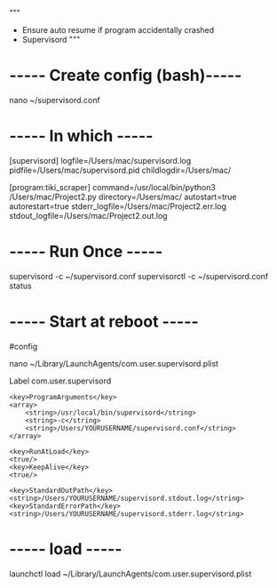 """
- Ensure auto resume if program accidentally crashed 
- Supervisord
"""

# ----- Create config (bash)-----

nano ~/supervisord.conf

# ----- In which -----

[supervisord]
logfile=/Users/mac/supervisord.log
pidfile=/Users/mac/supervisord.pid
childlogdir=/Users/mac/

[program:tiki_scraper]
command=/usr/local/bin/python3 /Users/mac/Project2.py
directory=/Users/mac/
autostart=true
autorestart=true
stderr_logfile=/Users/mac/Project2.err.log
stdout_logfile=/Users/mac/Project2.out.log

# ----- Run Once -----

supervisord -c ~/supervisord.conf
supervisorctl -c ~/supervisord.conf status

# ----- Start at reboot -----
#config

nano ~/Library/LaunchAgents/com.user.supervisord.plist

<?xml version="1.0" encoding="UTF-8"?>
<!DOCTYPE plist PUBLIC "-//Apple Computer//DTD PLIST 1.0//EN"
 "http://www.apple.com/DTDs/PropertyList-1.0.dtd">
<plist version="1.0">
<dict>
    <key>Label</key>
    <string>com.user.supervisord</string>

    <key>ProgramArguments</key>
    <array>
        <string>/usr/local/bin/supervisord</string>
        <string>-c</string>
        <string>/Users/YOURUSERNAME/supervisord.conf</string>
    </array>

    <key>RunAtLoad</key>
    <true/>
    <key>KeepAlive</key>
    <true/>

    <key>StandardOutPath</key>
    <string>/Users/YOURUSERNAME/supervisord.stdout.log</string>
    <key>StandardErrorPath</key>
    <string>/Users/YOURUSERNAME/supervisord.stderr.log</string>
</dict>
</plist>

# ----- load -----
launchctl load ~/Library/LaunchAgents/com.user.supervisord.plist
